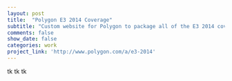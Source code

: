 ```yaml
---
layout: post
title:  "Polygon E3 2014 Coverage"
subtitle: "Custom website for Polygon to package all of the E3 2014 coverage."
comments: false
show_date: false
categories: work
project_link: 'http://www.polygon.com/a/e3-2014'
---
```


tk tk tk

